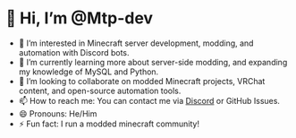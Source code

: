 # 👋 Hi, I’m @Mtp-dev

- 👀 I’m interested in Minecraft server development, modding, and automation with Discord bots.
- 🌱 I’m currently learning more about server-side modding, and expanding my knowledge of MySQL and Python.
- 💞️ I’m looking to collaborate on modded Minecraft projects, VRChat content, and open-source automation tools.
- 📫 How to reach me: You can contact me via [Discord](https://discord.gg/modtopia) or GitHub Issues.
- 😄 Pronouns: He/Him
- ⚡ Fun fact: I run a modded minecraft community!
